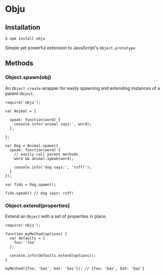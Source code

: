 # Obju

## Installation

    $ npm install obju

Simple yet powerful extension to JavaScript's `Object.prototype`.

## Methods

### Object.spawn(obj)

An `Object.create` wrapper for easily spawning and extending instances of a parent `Object`.

    require('obju');

    var Animal = {
  
      speak: function(word) {
        console.info('animal says:', word);
      },
  
    };

    var Dog = Animal.spawn({
      speak: function(word) {
        // easily call parent methods
        word && animal.speak(word);
    
        console.info('dog says:', 'ruff!');
      }
    });

    var fido = Dog.spawn();

    fido.speak() // dog says: ruff!

### Object.extend(properties)

Extend an `Object` with a set of properties in place.

    require('obju');
    
    function myMethod(options) {
      var defaults = {
        foo: 'foo'
      };
  
      console.info(defaults.extend(options));
    }
    
    myMethod({foo: 'baz', bat: 'baz'}); // {foo: 'baz', bat: 'baz'}
    
    

